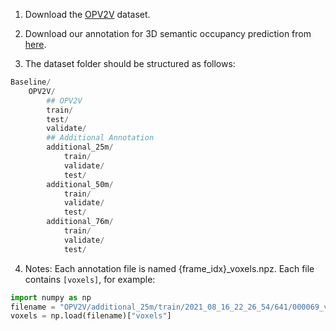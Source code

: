1. Download the [OPV2V](https://mobility-lab.seas.ucla.edu/opv2v/) dataset.

2. Download our annotation for 3D semantic occupancy prediction from [here](https://huggingface.co/datasets/WuHanlin1997/Co3SOP/tree/main).

3. The dataset folder should be structured as follows:
```python
Baseline/
    OPV2V/
        ## OPV2V 
        train/
        test/
        validate/
        ## Additional Annotation
        additional_25m/
            train/
            validate/
            test/
        additional_50m/
            train/
            validate/
            test/
        additional_76m/
            train/
            validate/
            test/
```

4. Notes: Each annotation file is named {frame_idx}_voxels.npz. Each file contains `[voxels]`, for example:
```python
import numpy as np
filename = "OPV2V/additional_25m/train/2021_08_16_22_26_54/641/000069_voxels.npz"
voxels = np.load(filename)["voxels"]
```